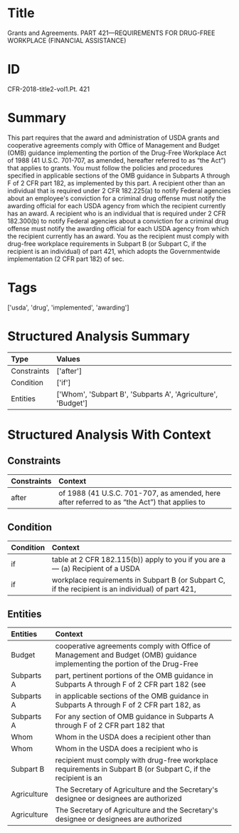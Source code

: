 # Title

 Grants and Agreements. PART 421—REQUIREMENTS FOR DRUG-FREE WORKPLACE (FINANCIAL ASSISTANCE)


# ID

 CFR-2018-title2-vol1.Pt. 421


# Summary

This part requires that the award and administration of USDA grants and cooperative agreements comply with Office of Management and Budget (OMB) guidance implementing the portion of the Drug-Free Workplace Act of 1988 (41 U.S.C. 701-707, as amended, hereafter referred to as &#8220;the Act&#8221;) that applies to grants.
You must follow the policies and procedures specified in applicable sections of the OMB guidance in Subparts A through F of 2 CFR part 182, as implemented by this part.
A recipient other than an individual that is required under 2 CFR 182.225(a) to notify Federal agencies about an employee's conviction for a criminal drug offense must notify the awarding official for each USDA agency from which the recipient currently has an award.
A recipient who is an individual that is required under 2 CFR 182.300(b) to notify Federal agencies about a conviction for a criminal drug offense must notify the awarding official for each USDA agency from which the recipient currently has an award.
You as the recipient must comply with drug-free workplace requirements in Subpart B (or Subpart C, if the recipient is an individual) of part 421, which adopts the Governmentwide implementation (2 CFR part 182) of sec.


# Tags

['usda', 'drug', 'implemented', 'awarding']


# Structured Analysis Summary

| Type        | Values                                                       |
|:------------|:-------------------------------------------------------------|
| Constraints | ['after']                                                    |
| Condition   | ['if']                                                       |
| Entities    | ['Whom', 'Subpart B', 'Subparts A', 'Agriculture', 'Budget'] |


# Structured Analysis With Context

 


## Constraints

| Constraints   | Context                                                                                                  |
|:--------------|:---------------------------------------------------------------------------------------------------------|
| after         | of 1988 (41 U.S.C. 701-707, as amended, here after referred to as &#8220;the Act&#8221;) that applies to |


## Condition

| Condition   | Context                                                                                            |
|:------------|:---------------------------------------------------------------------------------------------------|
| if          | table at 2 CFR 182.115(b)) apply to you if you are a&#8212; (a) Recipient of a USDA                |
| if          | workplace requirements in Subpart B (or Subpart C, if the recipient is an individual) of part 421, |


## Entities

| Entities    | Context                                                                                                                     |
|:------------|:----------------------------------------------------------------------------------------------------------------------------|
| Budget      | cooperative agreements comply with Office of Management and Budget (OMB) guidance implementing the portion of the Drug-Free |
| Subparts A  | part, pertinent portions of the OMB guidance in Subparts A through F of 2 CFR part 182 (see                                 |
| Subparts A  | in applicable sections of the OMB guidance in Subparts A through F of 2 CFR part 182, as                                    |
| Subparts A  | For any section of OMB guidance in  Subparts A through F of 2 CFR part 182 that                                             |
| Whom        | Whom in the USDA does a recipient other than                                                                                |
| Whom        | Whom in the USDA does a recipient who is                                                                                    |
| Subpart B   | recipient must comply with drug-free workplace requirements in Subpart B (or Subpart C, if the recipient is an              |
| Agriculture | The Secretary of  Agriculture and the Secretary's designee or designees are authorized                                      |
| Agriculture | The Secretary of  Agriculture and the Secretary's designee or designees are authorized                                      |


